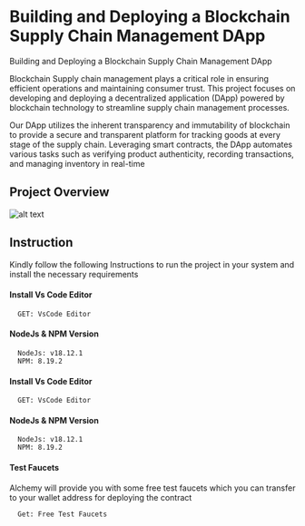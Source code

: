 
# Building and Deploying a Blockchain Supply Chain Management DApp

Building and Deploying a Blockchain Supply Chain Management DApp

Blockchain Supply chain management plays a critical role in ensuring efficient operations and maintaining consumer trust. This project focuses on developing and deploying a decentralized application (DApp) powered by blockchain technology to streamline supply chain management processes.

Our DApp utilizes the inherent transparency and immutability of blockchain to provide a secure and transparent platform for tracking goods at every stage of the supply chain. Leveraging smart contracts, the DApp automates various tasks such as verifying product authenticity, recording transactions, and managing inventory in real-time

## Project Overview

![alt text](https://www.daulathussain.com/wp-content/uploads/2023/09/tracking.png)

## Instruction

Kindly follow the following Instructions to run the project in your system and install the necessary requirements


#### Install Vs Code Editor

```https://code.visualstudio.com/download
  GET: VsCode Editor
```

#### NodeJs & NPM Version

```https://nodejs.org/en/download
  NodeJs: v18.12.1
  NPM: 8.19.2
```




#### Install Vs Code Editor

```https://code.visualstudio.com/download
  GET: VsCode Editor
```

#### NodeJs & NPM Version

```https://nodejs.org/en/download
  NodeJs: v18.12.1
  NPM: 8.19.2
```


#### Test Faucets

Alchemy will provide you with some free test faucets which you can transfer to your wallet address for deploying the contract

```https://www.alchemy.com/faucets
  Get: Free Test Faucets
```
